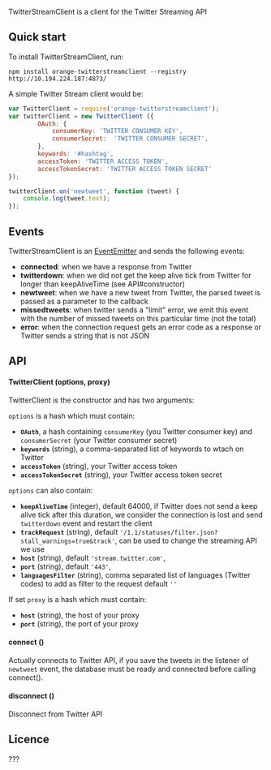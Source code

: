 TwitterStreamClient is a client for the Twitter Streaming API

## Quick start

To install TwitterStreamClient, run: 

```
npm install orange-twitterstreamclient --registry http://10.194.224.187:4873/
```

A simple Twitter Stream client would be:

```javascript
var TwitterClient = require('orange-twitterstreamclient');
var twitterClient = new TwitterClient ({
        OAuth: {
            consumerKey: 'TWITTER CONSUMER KEY',
            consumerSecret:  'TWITTER CONSUMER SECRET',
        },
        keywords: '#hashtag',
        accessToken: 'TWITTER ACCESS TOKEN',
        accessTokenSecret: 'TWITTER ACCESS TOKEN SECRET'
});

twitterClient.on('newtweet', function (tweet) {
    console.log(tweet.text);
});
```

##  Events

TwitterStreamClient is an [EventEmitter](http://nodejs.org/api/events.html) and sends the following events:

* __connected__: when we have a response from Twitter
* __twitterdown__: when we did not get the keep alive tick from Twitter for longer than keepAliveTime (see API#constructor)
* __newtweet__: when we have a new tweet from Twitter, the parsed tweet is passed as a parameter to the callback
* __missedtweets__: when twitter sends a "limit" error, we emit this event with the number of missed tweets on this particular time (not the total)
* __error__: when the connection request gets an error code as a response or Twitter sends a string that is not JSON

## API

#### TwitterClient (options, proxy)
TwitterClient is the constructor and has two arguments:

`options` is a hash which must contain:

* __`OAuth`__, a hash containing `consumerKey` (you Twitter consumer key) and `consumerSecret` (your Twitter consumer secret)
* __`keywords`__ (string), a comma-separated list of keywords to wtach on Twitter
* __`accessToken`__ (string), your Twitter access token
* __`accessTokenSecret`__ (string), your Twitter access token secret

`options` can also contain:

* __`keepAliveTime`__ (integer),  default 64000, if Twitter does not send a keep alive tick after this duration, we consider the connection is lost and send `twitterdown` event and restart the client 
* __`trackRequest`__ (string), default `'/1.1/statuses/filter.json?stall_warnings=true&track'`, can be used to change the streaming API we use 
* __`host`__ (string), default `'stream.twitter.com'`,
* __`port`__ (string), default `'443'`,
* __`languagesFilter`__ (string), comma separated list of languages (Twitter codes) to add as filter to the request default `''`

If set `proxy` is a hash which must contain:

* __`host`__ (string), the host of your proxy
* __`port`__ (string), the port of your proxy

#### connect () 
Actually connects to Twitter API, if you save the tweets in the listener of `newtweet` event, the database must be ready and connected before calling connect().

#### disconnect () 
Disconnect from Twitter API

## Licence
???